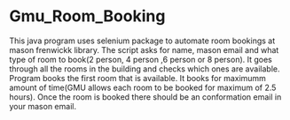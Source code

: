 # Gmu_Room_Booking

This java program uses selenium package to automate room bookings at mason frenwickk library. The script asks for name, mason email and what type of room to book(2 person, 4 person ,6 person or 8 person). It goes through all the rooms in the building and checks which ones are available. Program books the first room that is available. It books for maximumm amount of time(GMU allows each room to be booked for maximum of 2.5 hours). Once the room is booked there should be an conformation email in your mason email. 
